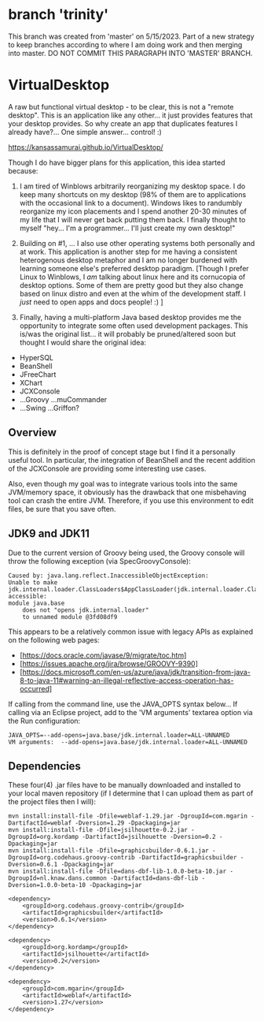 # branch 'trinity'
This branch was created from 'master' on 5/15/2023.
Part of a new strategy to keep branches according to
where I am doing work and then merging into master.
DO NOT COMMIT THIS PARAGRAPH INTO 'MASTER' BRANCH.

# VirtualDesktop
A raw but functional virtual desktop - to be clear, this is not a "remote desktop".
This is an application like any other... it just provides features that your desktop provides.
So why create an app that duplicates features I already have?... One simple answer... control! :)

https://kansassamurai.github.io/VirtualDesktop/ 

Though I do have bigger plans for this application, this idea started because:

1) I am tired of Winblows arbitrarily reorganizing my desktop space.  I do keep many shortcuts
on my desktop (98% of them are to applications with the occasional link to a document).
Windows likes to randumbly reorganize my icon placements and I spend another 20-30 minutes
of my life that I will never get back putting them back.  I finally thought to myself "hey...
I'm a programmer... I'll just create my own desktop!"

2) Building on #1, ... I also use other operating systems both personally and at work.
This application is another step for me having a consistent heterogenous desktop metaphor
and I am no longer burdened with learning someone else's preferred desktop paradigm.
[Though I prefer Linux to Winblows, I *am* talking about linux here and its cornucopia of desktop options.
Some of them are pretty good but they also change based on linux distro and even at the whim of the 
development staff.  I *just* need to open apps and docs people! :) ]

3) Finally, having a multi-platform Java based desktop provides me the opportunity to integrate some often
used development packages.  This is/was the original list... it will probably be pruned/altered soon but
thought I would share the original idea:

+ HyperSQL
+ BeanShell
+ JFreeChart
+ XChart
+ JCXConsole
+ ...Groovy ...muCommander
+ ...Swing ...Griffon?

## Overview
This is definitely in the proof of concept stage
but I find it a personally useful tool.
In particular, the integration of BeanShell and
the recent addition of the JCXConsole are providing
some interesting use cases.

Also, even though my goal was to integrate various
tools into the same JVM/memory space, it obviously
has the drawback that one misbehaving tool can
crash the entire JVM.  Therefore, if you use this
environment to edit files, be sure that you save often.

## JDK9 and JDK11

Due to the current version of Groovy being used, the Groovy console will throw
the following exception (via SpecGroovyConsole):

```
Caused by: java.lang.reflect.InaccessibleObjectException: 
Unable to make jdk.internal.loader.ClassLoaders$AppClassLoader(jdk.internal.loader.ClassLoaders$PlatformClassLoader,jdk.internal.loader.URLClassPath) accessible: 
module java.base 
	does not "opens jdk.internal.loader" 
	to unnamed module @3fd08df9
```

This appears to be a relatively common issue with legacy APIs as 
explained on the following web pages:

* [https://docs.oracle.com/javase/9/migrate/toc.htm]
* [https://issues.apache.org/jira/browse/GROOVY-9390]
* [https://docs.microsoft.com/en-us/azure/java/jdk/transition-from-java-8-to-java-11#warning-an-illegal-reflective-access-operation-has-occurred]

If calling from the command line, use the JAVA_OPTS syntax below...
If calling via an Eclipse project, add to the 'VM arguments' textarea option via the Run configuration: 

```
JAVA_OPTS=--add-opens=java.base/jdk.internal.loader=ALL-UNNAMED
VM arguments:  --add-opens=java.base/jdk.internal.loader=ALL-UNNAMED
```


## Dependencies
These four(4) .jar files have to be manually downloaded and installed to your
local maven repository (if I determine that I can upload them as part
of the project files then I will):

```
mvn install:install-file -Dfile=weblaf-1.29.jar -DgroupId=com.mgarin -DartifactId=weblaf -Dversion=1.29 -Dpackaging=jar
mvn install:install-file -Dfile=jsilhouette-0.2.jar -DgroupId=org.kordamp -DartifactId=jsilhouette -Dversion=0.2 -Dpackaging=jar
mvn install:install-file -Dfile=graphicsbuilder-0.6.1.jar -DgroupId=org.codehaus.groovy-contrib -DartifactId=graphicsbuilder -Dversion=0.6.1 -Dpackaging=jar
mvn install:install-file -Dfile=dans-dbf-lib-1.0.0-beta-10.jar -DgroupId=nl.knaw.dans.common -DartifactId=dans-dbf-lib -Dversion=1.0.0-beta-10 -Dpackaging=jar
```

    <dependency>
        <groupId>org.codehaus.groovy-contrib</groupId>
        <artifactId>graphicsbuilder</artifactId>
        <version>0.6.1</version>
    </dependency>

    <dependency>
        <groupId>org.kordamp</groupId>
        <artifactId>jsilhouette</artifactId>
        <version>0.2</version>
    </dependency>

    <dependency>
        <groupId>com.mgarin</groupId>
        <artifactId>weblaf</artifactId>
        <version>1.27</version>
    </dependency>
